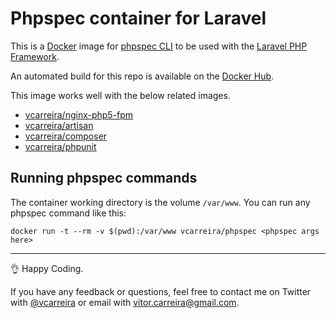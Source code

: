 # Phpspec container for Laravel

This is a [Docker](http://www.docker.com) image for [phpspec CLI](http://www.phpspec.net/) to be used with the [Laravel PHP Framework](http://laravel.com/).

An automated build for this repo is available on the [Docker Hub](https://registry.hub.docker.com/u/vcarreira/phpspec/).

This image works well with the below related images.

  - [vcarreira/nginx-php5-fpm](https://registry.hub.docker.com/u/vcarreira/nginx-php5-fpm)
  - [vcarreira/artisan](https://registry.hub.docker.com/u/vcarreira/artisan)
  - [vcarreira/composer](https://registry.hub.docker.com/u/vcarreira/composer)
  - [vcarreira/phpunit](https://registry.hub.docker.com/u/vcarreira/phpunit)

## Running phpspec commands
The container working directory is the volume ```/var/www```. You can run any phpspec command like this:

```
docker run -t --rm -v $(pwd):/var/www vcarreira/phpspec <phpspec args here>
```

---

:ok_hand: Happy Coding.

If you have any feedback or questions, feel free to contact me on Twitter with [@vcarreira](https://twitter.com/vcarreira) or email with [vitor.carreira@gmail.com](mailto:vitor.carreira@gmail.com).
